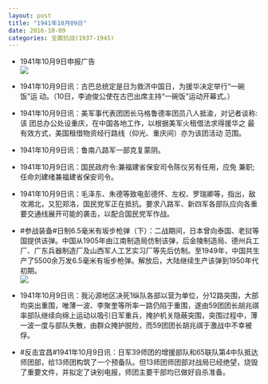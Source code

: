 ```yaml
---
layout: post
title: "1941年10月09日"
date: 2016-10-09
categories: 全面抗战(1937-1945)
---
```


<meta name="referrer" content="no-referrer" />

- 1941年10月9日申报广告 <br/><img src="https://ww2.sinaimg.cn/large/aca367d8jw1f8mexbnfg9j20q20hp43k.jpg" />

- 1941年10月9日讯：古巴总统定是日为救济中国日，为援华决定举行“一碗饭”运 动。（10日，李迪俊公使在古巴出席主持“一碗饭”运动开幕式。） 

- 1941年10月9日讯：美军事代表团团长马格鲁德率团员八人抵渝，对记者谈称:该 团总办公处设重庆，在中国各地工作，以根据美军火租借法求得援华之 最有效方式，美国租借物资经行路线（仰光、重庆间）亦为该团活动 范围。 

- 1941年10月9日讯：鲁南八路军一部克复蒙阴。 

- 1941年10月9日讯：国民政府令:兼福建省保安司令陈仪另有任用，应免 兼职;任命刘建绪兼福建省保安司令。 

- 1941年10月9日讯：毛泽东、朱德等致电彭德怀、左权、罗瑞卿等，指出，敌攻湘北，又犯郑洛，国民党军正在抵抗。要求八路军、新四军各部队应向各重要交通线展开可能的袭击，以配合国民党军作战。 

- #参战装备#日制6.5毫米有坂步枪弹（下）：二战期间，日本曾向泰国、老挝等国提供该弹。中国从1905年由江南制造局仿制该弹，后金陵制造局、德州兵工厂、广东兵器制造厂及山西军人工艺实习厂等先后仿制。至1949年，中国共生产了5500余万发6.5毫米有坂步枪弹。解放后，大陆继续生产该弹到1950年代初期。 <br/><img src="https://ww3.sinaimg.cn/large/aca367d8gw1f8lsuyukspj20970fi75c.jpg" />

- 1941年10月9日讯：我沁源地区决死1纵队各部以营为单位，分12路突围，大部均突出重围，唯薄一波、李聚奎等所率一路仍陷于重围，遂由59团团长胡兆祺率部队继续向绵上运动以吸引日军重兵，掩护机关隐蔽突围，突围过程中，薄一波一度与部队失散，由群众掩护脱险，而59团团长胡兆祺于激战中不幸被俘。 

- #反击宜昌#1941年10月9日讯：日军39师团的增援部队和65联队第4中队抵达师团部，给13师团构筑了一个预备队。但13师团师团部对战局已经绝望，烧毁了重要文件，并拟定了诀别电报，师团主要干部均已做好自杀准备。 


